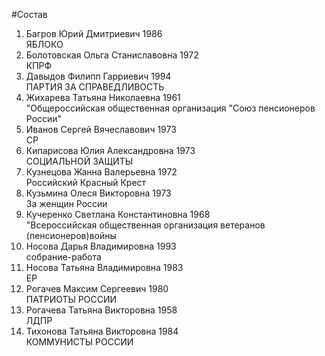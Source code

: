 #Состав
1. Багров Юрий Дмитриевич 1986   
    ЯБЛОКО
2. Болотовская Ольга Станиславовна 1972   
    КПРФ
3. Давыдов Филипп Гарриевич 1994   
    ПАРТИЯ ЗА СПРАВЕДЛИВОСТЬ
4. Жихарева Татьяна Николаевна 1961   
    "Общероссийская общественная организация "Союз пенсионеров России"
5. Иванов Сергей Вячеславович 1973   
    СР
6. Кипарисова Юлия Александровна 1973   
    СОЦИАЛЬНОЙ ЗАЩИТЫ
7. Кузнецова Жанна Валерьевна 1972   
    Российский Красный Крест
8. Кузьмина Олеся Викторовна 1973   
    За женщин России
9. Кучеренко Светлана Константиновна 1968   
    "Всероссийская общественная организация ветеранов (пенсионеров)войны
10. Носова Дарья Владимировна 1993   
    собрание-работа
11. Носова Татьяна Владимировна 1983   
    ЕР
12. Рогачев Максим Сергеевич 1980   
    ПАТРИОТЫ РОССИИ
13. Рогачева Татьяна Викторовна 1958   
    ЛДПР
14. Тихонова Татьяна Викторовна 1984   
    КОММУНИСТЫ РОССИИ
